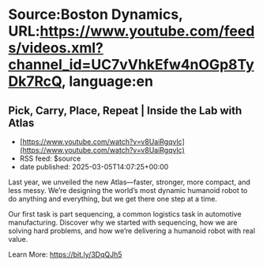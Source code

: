 # Source:Boston Dynamics, URL:https://www.youtube.com/feeds/videos.xml?channel_id=UC7vVhkEfw4nOGp8TyDk7RcQ, language:en

## Pick, Carry, Place, Repeat | Inside the Lab with Atlas
 - [https://www.youtube.com/watch?v=v8UaiRgqvlc](https://www.youtube.com/watch?v=v8UaiRgqvlc)
 - RSS feed: $source
 - date published: 2025-03-05T14:07:25+00:00

Last year, we unveiled the new Atlas—faster, stronger, more compact, and less messy. We’re designing the world’s most dynamic humanoid robot to do anything and everything, but we get there one step at a time.

Our first task is part sequencing, a common logistics task in automotive manufacturing. Discover why we started with sequencing, how we are solving hard problems, and how we’re delivering a humanoid robot with real value.

Learn More: https://bit.ly/3DqQJh5

